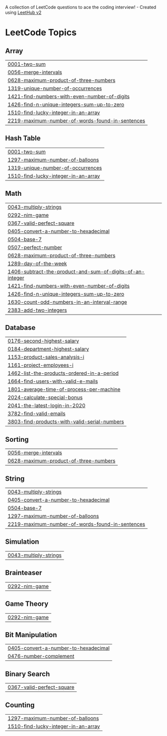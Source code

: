 A collection of LeetCode questions to ace the coding interview! - Created using [LeetHub v2](https://github.com/arunbhardwaj/LeetHub-2.0)
<!---LeetCode Topics Start-->
# LeetCode Topics
## Array
|  |
| ------- |
| [0001-two-sum](https://github.com/Jothi-Sri-K/Leetcode/tree/master/0001-two-sum) |
| [0056-merge-intervals](https://github.com/Jothi-Sri-K/Leetcode/tree/master/0056-merge-intervals) |
| [0628-maximum-product-of-three-numbers](https://github.com/Jothi-Sri-K/Leetcode/tree/master/0628-maximum-product-of-three-numbers) |
| [1319-unique-number-of-occurrences](https://github.com/Jothi-Sri-K/Leetcode/tree/master/1319-unique-number-of-occurrences) |
| [1421-find-numbers-with-even-number-of-digits](https://github.com/Jothi-Sri-K/Leetcode/tree/master/1421-find-numbers-with-even-number-of-digits) |
| [1426-find-n-unique-integers-sum-up-to-zero](https://github.com/Jothi-Sri-K/Leetcode/tree/master/1426-find-n-unique-integers-sum-up-to-zero) |
| [1510-find-lucky-integer-in-an-array](https://github.com/Jothi-Sri-K/Leetcode/tree/master/1510-find-lucky-integer-in-an-array) |
| [2219-maximum-number-of-words-found-in-sentences](https://github.com/Jothi-Sri-K/Leetcode/tree/master/2219-maximum-number-of-words-found-in-sentences) |
## Hash Table
|  |
| ------- |
| [0001-two-sum](https://github.com/Jothi-Sri-K/Leetcode/tree/master/0001-two-sum) |
| [1297-maximum-number-of-balloons](https://github.com/Jothi-Sri-K/Leetcode/tree/master/1297-maximum-number-of-balloons) |
| [1319-unique-number-of-occurrences](https://github.com/Jothi-Sri-K/Leetcode/tree/master/1319-unique-number-of-occurrences) |
| [1510-find-lucky-integer-in-an-array](https://github.com/Jothi-Sri-K/Leetcode/tree/master/1510-find-lucky-integer-in-an-array) |
## Math
|  |
| ------- |
| [0043-multiply-strings](https://github.com/Jothi-Sri-K/Leetcode/tree/master/0043-multiply-strings) |
| [0292-nim-game](https://github.com/Jothi-Sri-K/Leetcode/tree/master/0292-nim-game) |
| [0367-valid-perfect-square](https://github.com/Jothi-Sri-K/Leetcode/tree/master/0367-valid-perfect-square) |
| [0405-convert-a-number-to-hexadecimal](https://github.com/Jothi-Sri-K/Leetcode/tree/master/0405-convert-a-number-to-hexadecimal) |
| [0504-base-7](https://github.com/Jothi-Sri-K/Leetcode/tree/master/0504-base-7) |
| [0507-perfect-number](https://github.com/Jothi-Sri-K/Leetcode/tree/master/0507-perfect-number) |
| [0628-maximum-product-of-three-numbers](https://github.com/Jothi-Sri-K/Leetcode/tree/master/0628-maximum-product-of-three-numbers) |
| [1289-day-of-the-week](https://github.com/Jothi-Sri-K/Leetcode/tree/master/1289-day-of-the-week) |
| [1406-subtract-the-product-and-sum-of-digits-of-an-integer](https://github.com/Jothi-Sri-K/Leetcode/tree/master/1406-subtract-the-product-and-sum-of-digits-of-an-integer) |
| [1421-find-numbers-with-even-number-of-digits](https://github.com/Jothi-Sri-K/Leetcode/tree/master/1421-find-numbers-with-even-number-of-digits) |
| [1426-find-n-unique-integers-sum-up-to-zero](https://github.com/Jothi-Sri-K/Leetcode/tree/master/1426-find-n-unique-integers-sum-up-to-zero) |
| [1630-count-odd-numbers-in-an-interval-range](https://github.com/Jothi-Sri-K/Leetcode/tree/master/1630-count-odd-numbers-in-an-interval-range) |
| [2383-add-two-integers](https://github.com/Jothi-Sri-K/Leetcode/tree/master/2383-add-two-integers) |
## Database
|  |
| ------- |
| [0176-second-highest-salary](https://github.com/Jothi-Sri-K/Leetcode/tree/master/0176-second-highest-salary) |
| [0184-department-highest-salary](https://github.com/Jothi-Sri-K/Leetcode/tree/master/0184-department-highest-salary) |
| [1153-product-sales-analysis-i](https://github.com/Jothi-Sri-K/Leetcode/tree/master/1153-product-sales-analysis-i) |
| [1161-project-employees-i](https://github.com/Jothi-Sri-K/Leetcode/tree/master/1161-project-employees-i) |
| [1462-list-the-products-ordered-in-a-period](https://github.com/Jothi-Sri-K/Leetcode/tree/master/1462-list-the-products-ordered-in-a-period) |
| [1664-find-users-with-valid-e-mails](https://github.com/Jothi-Sri-K/Leetcode/tree/master/1664-find-users-with-valid-e-mails) |
| [1801-average-time-of-process-per-machine](https://github.com/Jothi-Sri-K/Leetcode/tree/master/1801-average-time-of-process-per-machine) |
| [2024-calculate-special-bonus](https://github.com/Jothi-Sri-K/Leetcode/tree/master/2024-calculate-special-bonus) |
| [2041-the-latest-login-in-2020](https://github.com/Jothi-Sri-K/Leetcode/tree/master/2041-the-latest-login-in-2020) |
| [3782-find-valid-emails](https://github.com/Jothi-Sri-K/Leetcode/tree/master/3782-find-valid-emails) |
| [3803-find-products-with-valid-serial-numbers](https://github.com/Jothi-Sri-K/Leetcode/tree/master/3803-find-products-with-valid-serial-numbers) |
## Sorting
|  |
| ------- |
| [0056-merge-intervals](https://github.com/Jothi-Sri-K/Leetcode/tree/master/0056-merge-intervals) |
| [0628-maximum-product-of-three-numbers](https://github.com/Jothi-Sri-K/Leetcode/tree/master/0628-maximum-product-of-three-numbers) |
## String
|  |
| ------- |
| [0043-multiply-strings](https://github.com/Jothi-Sri-K/Leetcode/tree/master/0043-multiply-strings) |
| [0405-convert-a-number-to-hexadecimal](https://github.com/Jothi-Sri-K/Leetcode/tree/master/0405-convert-a-number-to-hexadecimal) |
| [0504-base-7](https://github.com/Jothi-Sri-K/Leetcode/tree/master/0504-base-7) |
| [1297-maximum-number-of-balloons](https://github.com/Jothi-Sri-K/Leetcode/tree/master/1297-maximum-number-of-balloons) |
| [2219-maximum-number-of-words-found-in-sentences](https://github.com/Jothi-Sri-K/Leetcode/tree/master/2219-maximum-number-of-words-found-in-sentences) |
## Simulation
|  |
| ------- |
| [0043-multiply-strings](https://github.com/Jothi-Sri-K/Leetcode/tree/master/0043-multiply-strings) |
## Brainteaser
|  |
| ------- |
| [0292-nim-game](https://github.com/Jothi-Sri-K/Leetcode/tree/master/0292-nim-game) |
## Game Theory
|  |
| ------- |
| [0292-nim-game](https://github.com/Jothi-Sri-K/Leetcode/tree/master/0292-nim-game) |
## Bit Manipulation
|  |
| ------- |
| [0405-convert-a-number-to-hexadecimal](https://github.com/Jothi-Sri-K/Leetcode/tree/master/0405-convert-a-number-to-hexadecimal) |
| [0476-number-complement](https://github.com/Jothi-Sri-K/Leetcode/tree/master/0476-number-complement) |
## Binary Search
|  |
| ------- |
| [0367-valid-perfect-square](https://github.com/Jothi-Sri-K/Leetcode/tree/master/0367-valid-perfect-square) |
## Counting
|  |
| ------- |
| [1297-maximum-number-of-balloons](https://github.com/Jothi-Sri-K/Leetcode/tree/master/1297-maximum-number-of-balloons) |
| [1510-find-lucky-integer-in-an-array](https://github.com/Jothi-Sri-K/Leetcode/tree/master/1510-find-lucky-integer-in-an-array) |
<!---LeetCode Topics End-->
